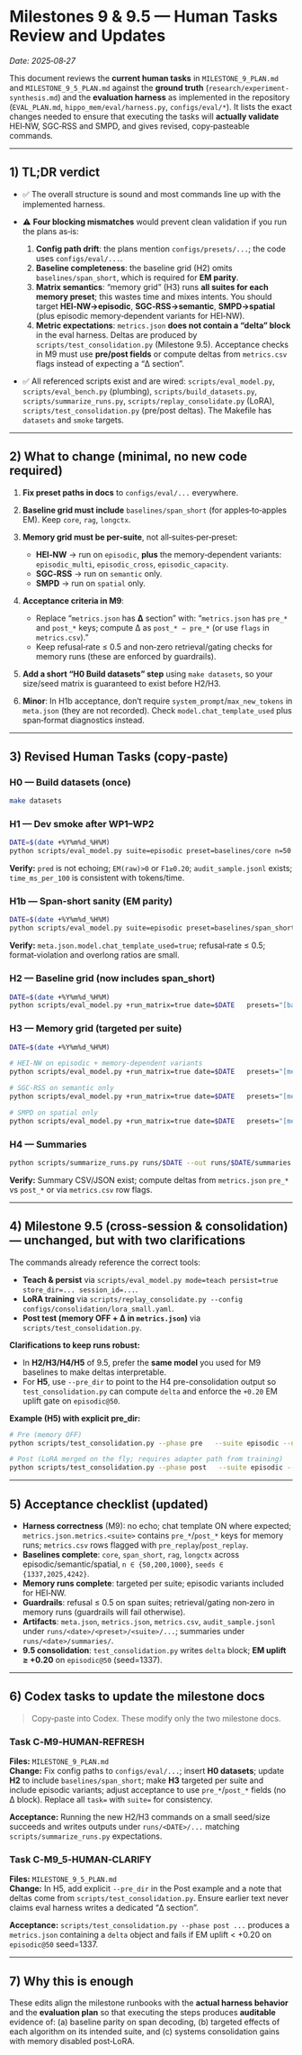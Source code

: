 # Milestones 9 & 9.5 — Human Tasks Review and Updates
_Date: 2025‑08‑27_

This document reviews the **current human tasks** in `MILESTONE_9_PLAN.md` and `MILESTONE_9_5_PLAN.md` against the **ground truth** (`research/experiment-synthesis.md`) and the **evaluation harness** as implemented in the repository (`EVAL_PLAN.md`, `hippo_mem/eval/harness.py`, `configs/eval/*`). It lists the exact changes needed to ensure that executing the tasks will **actually validate** HEI‑NW, SGC‑RSS and SMPD, and gives revised, copy‑pasteable commands.

---

## 1) TL;DR verdict

- ✅ The overall structure is sound and most commands line up with the implemented harness.
- ⚠️ **Four blocking mismatches** would prevent clean validation if you run the plans as‑is:
  1. **Config path drift**: the plans mention `configs/presets/...`; the code uses `configs/eval/...`.
  2. **Baseline completeness**: the baseline grid (H2) omits `baselines/span_short`, which is required for **EM parity**.
  3. **Matrix semantics**: “memory grid” (H3) runs **all suites for each memory preset**; this wastes time and mixes intents. You should target **HEI‑NW→episodic**, **SGC‑RSS→semantic**, **SMPD→spatial** (plus episodic memory‑dependent variants for HEI‑NW).
  4. **Metric expectations**: `metrics.json` **does not contain a “delta” block** in the eval harness. Deltas are produced by `scripts/test_consolidation.py` (Milestone 9.5). Acceptance checks in M9 must use **pre/post fields** or compute deltas from `metrics.csv` flags instead of expecting a “Δ section”.

- ✅ All referenced scripts exist and are wired: `scripts/eval_model.py`, `scripts/eval_bench.py` (plumbing), `scripts/build_datasets.py`, `scripts/summarize_runs.py`, `scripts/replay_consolidate.py` (LoRA), `scripts/test_consolidation.py` (pre/post deltas). The Makefile has `datasets` and `smoke` targets.

---

## 2) What to change (minimal, no new code required)

1) **Fix preset paths in docs** to `configs/eval/...` everywhere.

2) **Baseline grid must include** `baselines/span_short` (for apples‑to‑apples EM). Keep `core`, `rag`, `longctx`.

3) **Memory grid must be per‑suite**, not all‑suites‑per‑preset:
   - **HEI‑NW** → run on `episodic`, **plus** the memory‑dependent variants: `episodic_multi`, `episodic_cross`, `episodic_capacity`.
   - **SGC‑RSS** → run on `semantic` only.
   - **SMPD** → run on `spatial` only.

4) **Acceptance criteria in M9**:
   - Replace “`metrics.json` has **Δ** section” with: “`metrics.json` has `pre_*` and `post_*` keys; compute Δ as `post_* − pre_*` (or use `flags` in `metrics.csv`).”
   - Keep refusal‑rate ≤ 0.5 and non‑zero retrieval/gating checks for memory runs (these are enforced by guardrails).

5) **Add a short “H0 Build datasets” step** using `make datasets`, so your size/seed matrix is guaranteed to exist before H2/H3.

6) **Minor**: In H1b acceptance, don’t require `system_prompt`/`max_new_tokens` in `meta.json` (they are not recorded). Check `model.chat_template_used` plus span‑format diagnostics instead.

---

## 3) Revised Human Tasks (copy‑paste)

### H0 — Build datasets (once)
```bash
make datasets
```

### H1 — Dev smoke after WP1–WP2
```bash
DATE=$(date +%Y%m%d_%H%M)
python scripts/eval_model.py suite=episodic preset=baselines/core n=50 seed=1337   model=Qwen/Qwen2.5-1.5B-Instruct outdir=runs/$DATE/baselines/core
```
**Verify:** `pred` is not echoing; `EM(raw)>0` or `F1≥0.20`; `audit_sample.jsonl` exists; `time_ms_per_100` is consistent with tokens/time.

### H1b — Span‑short sanity (EM parity)
```bash
DATE=$(date +%Y%m%d_%H%M)
python scripts/eval_model.py suite=episodic preset=baselines/span_short n=50 seed=1337   model=Qwen/Qwen2.5-1.5B-Instruct outdir=runs/$DATE/baselines/span_short
```
**Verify:** `meta.json.model.chat_template_used=true`; refusal‑rate ≤ 0.5; format‑violation and overlong ratios are small.

### H2 — Baseline grid (now includes span_short)
```bash
DATE=$(date +%Y%m%d_%H%M)
python scripts/eval_model.py +run_matrix=true date=$DATE   presets="[baselines/core,baselines/span_short,baselines/rag,baselines/longctx]"   tasks="[episodic,semantic,spatial]" n_values="[50,200,1000]"   seeds="[1337,2025,4242]"   model=Qwen/Qwen2.5-1.5B-Instruct outdir=runs/$DATE
```

### H3 — Memory grid (targeted per suite)
```bash
DATE=$(date +%Y%m%d_%H%M)

# HEI‑NW on episodic + memory‑dependent variants
python scripts/eval_model.py +run_matrix=true date=$DATE   presets="[memory/hei_nw]"   tasks="[episodic,episodic_multi,episodic_cross,episodic_capacity]"   n_values="[50,200,1000]" seeds="[1337,2025,4242]"   model=Qwen/Qwen2.5-1.5B-Instruct outdir=runs/$DATE

# SGC‑RSS on semantic only
python scripts/eval_model.py +run_matrix=true date=$DATE   presets="[memory/sgc_rss]" tasks="[semantic]"   n_values="[50,200,1000]" seeds="[1337,2025,4242]"   model=Qwen/Qwen2.5-1.5B-Instruct outdir=runs/$DATE

# SMPD on spatial only
python scripts/eval_model.py +run_matrix=true date=$DATE   presets="[memory/smpd]" tasks="[spatial]"   n_values="[50,200,1000]" seeds="[1337,2025,4242]"   model=Qwen/Qwen2.5-1.5B-Instruct outdir=runs/$DATE
```

### H4 — Summaries
```bash
python scripts/summarize_runs.py runs/$DATE --out runs/$DATE/summaries
```
**Verify:** Summary CSV/JSON exist; compute deltas from `metrics.json` `pre_*` vs `post_*` or via `metrics.csv` row flags.

---

## 4) Milestone 9.5 (cross‑session & consolidation) — unchanged, but with two clarifications

The commands already reference the correct tools:

- **Teach & persist** via `scripts/eval_model.py mode=teach persist=true store_dir=... session_id=...`.
- **LoRA training** via `scripts/replay_consolidate.py --config configs/consolidation/lora_small.yaml`.
- **Post test (memory OFF + Δ in `metrics.json`)** via `scripts/test_consolidation.py`.

**Clarifications to keep runs robust:**

- In **H2/H3/H4/H5** of 9.5, prefer the **same model** you used for M9 baselines to make deltas interpretable.
- For **H5**, use `--pre_dir` to point to the H4 pre-consolidation output so `test_consolidation.py` can compute `delta` and enforce the `+0.20` EM uplift gate on `episodic@50`.

**Example (H5) with explicit pre_dir:**
```bash
# Pre (memory OFF)
python scripts/test_consolidation.py --phase pre   --suite episodic --n 50 --seed 1337   --model Qwen/Qwen2.5-1.5B-Instruct   --outdir runs/$DATE/consolidation/pre

# Post (LoRA merged on the fly; requires adapter path from training)
python scripts/test_consolidation.py --phase post   --suite episodic --n 50 --seed 1337   --model Qwen/Qwen2.5-1.5B-Instruct   --adapter runs/$DATE/consolidation/lora   --pre_dir runs/$DATE/consolidation/pre   --outdir runs/$DATE/consolidation/post
```

---

## 5) Acceptance checklist (updated)

- **Harness correctness** (M9): no echo; chat template ON where expected; `metrics.json.metrics.<suite>` contains `pre_*`/`post_*` keys for memory runs; `metrics.csv` rows flagged with `pre_replay`/`post_replay`.
- **Baselines complete**: `core`, `span_short`, `rag`, `longctx` across episodic/semantic/spatial, `n ∈ {50,200,1000}`, `seeds ∈ {1337,2025,4242}`.
- **Memory runs complete**: targeted per suite; episodic variants included for HEI‑NW.
- **Guardrails**: refusal ≤ 0.5 on span suites; retrieval/gating non‑zero in memory runs (guardrails will fail otherwise).
- **Artifacts**: `meta.json`, `metrics.json`, `metrics.csv`, `audit_sample.jsonl` under `runs/<date>/<preset>/<suite>/...`; summaries under `runs/<date>/summaries/`.
- **9.5 consolidation**: `test_consolidation.py` writes `delta` block; **EM uplift ≥ +0.20** on `episodic@50` (seed=1337).

---

## 6) Codex tasks to update the milestone docs

> Copy‑paste into Codex. These modify only the two milestone docs.

### Task C‑M9‑HUMAN‑REFRESH
**Files:** `MILESTONE_9_PLAN.md`  
**Change:** Fix config paths to `configs/eval/...`; insert **H0 datasets**; update **H2** to include `baselines/span_short`; make **H3** targeted per suite and include episodic variants; adjust acceptance to use `pre_*`/`post_*` fields (no Δ block). Replace all `task=` with `suite=` for consistency.

**Acceptance:** Running the new H2/H3 commands on a small seed/size succeeds and writes outputs under `runs/<DATE>/...` matching `scripts/summarize_runs.py` expectations.

### Task C‑M9_5‑HUMAN‑CLARIFY
**Files:** `MILESTONE_9_5_PLAN.md`  
**Change:** In H5, add explicit `--pre_dir` in the Post example and a note that deltas come from `scripts/test_consolidation.py`. Ensure earlier text never claims eval harness writes a dedicated “Δ section”.

**Acceptance:** `scripts/test_consolidation.py --phase post ...` produces a `metrics.json` containing a `delta` object and fails if EM uplift < +0.20 on `episodic@50` seed=1337.

---

## 7) Why this is enough

These edits align the milestone runbooks with the **actual harness behavior** and the **evaluation plan** so that executing the steps produces **auditable** evidence of: (a) baseline parity on span decoding, (b) targeted effects of each algorithm on its intended suite, and (c) systems consolidation gains with memory disabled post‑LoRA.
